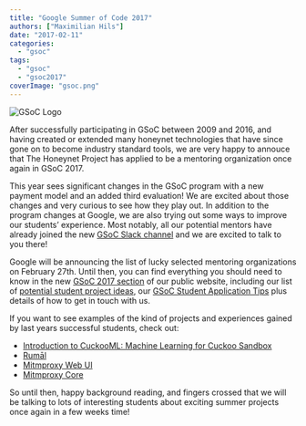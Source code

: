 ```yaml
---
title: "Google Summer of Code 2017"
authors: ["Maximilian Hils"]
date: "2017-02-11"
categories: 
  - "gsoc"
tags: 
  - "gsoc"
  - "gsoc2017"
coverImage: "gsoc.png"
---
```


![GSoC Logo](images/GSoC-logo-horizontal-800.png)

After successfully participating in GSoC between 2009 and 2016, and having created or extended many honeynet technologies that have since gone on to become industry standard tools, we are very happy to annouce that The Honeynet Project has applied to be a mentoring organization once again in GSoC 2017.

This year sees significant changes in the GSoC program with a new payment model and an added third evaluation! We are excited about those changes and very curious to see how they play out. In addition to the program changes at Google, we are also trying out some ways to improve our students’ experience. Most notably, all our potential mentors have already joined the new [GSoC Slack channel](https://gsoc-slack.honeynet.org/) and we are excited to talk to you there!

Google will be announcing the list of lucky selected mentoring organizations on February 27th. Until then, you can find everything you should need to know in the new [GSoC 2017 section](https://honeynet.org/gsoc2017/) of our public website, including our list of [potential student project ideas](https://honeynet.org/gsoc2017/ideas), our [GSoC Student Application Tips](https://honeynet.org/gsoc2017/application-tips) plus details of how to get in touch with us.

If you want to see examples of the kind of projects and experiences gained by last years successful students, check out:

- [Introduction to CuckooML: Machine Learning for Cuckoo Sandbox](https://honeynet.org/node/1325)
- [Rumāl](https://honeynet.org/node/1326)
- [Mitmproxy Web UI](https://honeynet.org/gsoc2016/slot7)
- [Mitmproxy Core](https://honeynet.org/gsoc2016/slot8)

So until then, happy background reading, and fingers crossed that we will be talking to lots of interesting students about exciting summer projects once again in a few weeks time!
